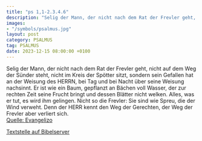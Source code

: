 ```yaml
---
title: "ps 1,1-2.3.4.6"
description: "Selig der Mann, der nicht nach dem Rat der Frevler geht, nicht auf dem Weg der Sünder steht, nicht im Kreis der Spötter sitzt, sondern sein Gefallen hat an der Weisung des HERRN, bei Tag und bei Nacht über seine Weisung nachsinnt. Er ist wie ein Baum, gepflanzt an Bächen voll Was...."
images:
- "/symbols/psalmus.jpg"
layout: post
category: PSALMUS
tag: PSALMUS
date: 2023-12-15 08:00:00 +0100
---
```

Selig der Mann, der nicht nach dem Rat der Frevler geht, nicht auf dem Weg der Sünder steht, nicht im Kreis der Spötter sitzt,
sondern sein Gefallen hat an der Weisung des HERRN, bei Tag und bei Nacht über seine Weisung nachsinnt.
Er ist wie ein Baum, gepflanzt an Bächen voll Wasser, der zur rechten Zeit seine Frucht bringt und dessen Blätter nicht welken.<!--more--> Alles, was er tut, es wird ihm gelingen.
Nicht so die Frevler: Sie sind wie Spreu, die der Wind verweht.
Denn der HERR kennt den Weg der Gerechten, der Weg der Frevler aber verliert sich.<br>
[Quelle: Evangelizo](https://evangeliumtagfuertag.org/DE/gospel)

[Textstelle auf Bibelserver](https://www.bibleserver.com/EU/ps1,1-2.3.4.6)
